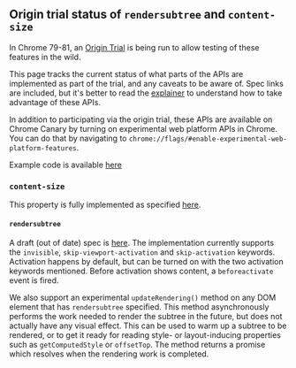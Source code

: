 ## Origin trial status of `rendersubtree` and `content-size`

In Chrome 79-81, an [Origin Trial](https://www.chromium.org/blink/origin-trials) is being run to allow testing of these features in the wild.

This page tracks the current status of what parts of the APIs are implemented as part of the trial, and any caveats to be aware of. Spec links are included, but it's better to read the [explainer](https://github.com/WICG/display-locking/blob/master/README.md) to understand how to take advantage of these APIs.

In addition to participating via the origin trial, these APIs are available on Chrome Canary by turning on experimental web platform APIs in Chrome. You can do that by navigating to `chrome://flags/#enable-experimental-web-platform-features`.

Example code is available [here](https://github.com/WICG/display-locking/tree/master/sample-code)

### `content-size`

This property is fully implemented as specified [here](http://tabatkins.github.io/specs/css-content-size/).

#### `rendersubtree`

A draft (out of date) spec is [here](https://github.com/whatwg/html/pull/4862).
The implementation currently supports the `invisible`, `skip-viewport-activation` and `skip-activation` keywords. Activation happens by default, but can be turned on with the two activation keywords mentioned. Before activation shows content, a `beforeactivate` event is fired.

We also support an experimental `updateRendering()` method on any DOM element that has `rendersubtree` specified. This method  asynchronously performs the work needed to render the subtree in the future, but does not actually have any visual effect. This can be used to warm up a subtree to be rendered, or to get it ready for reading style- or layout-inducing properties such as `getComputedStyle` or `offsetTop`. The method returns a promise which resolves when the rendering work is completed.
